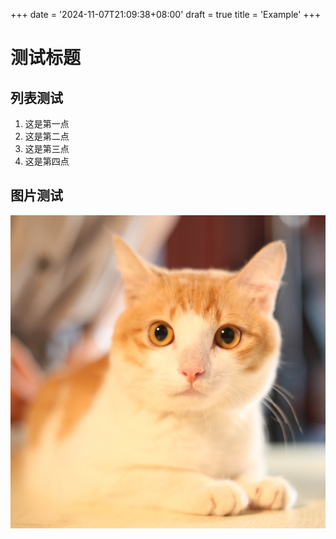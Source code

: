 +++
date = '2024-11-07T21:09:38+08:00'
draft = true
title = 'Example'
+++

# 测试标题

## 列表测试

1. 这是第一点
2. 这是第二点
3. 这是第三点
4. 这是第四点

## 图片测试

![小猫咪|摄影|宠物摄影|咔摄影工作室 - 原创作品 - 站酷 (ZCOOL)](example/01dcd059117b12a801216a3e9c4fd5.jpg@1280w_1l_2o_100sh.jpg)
